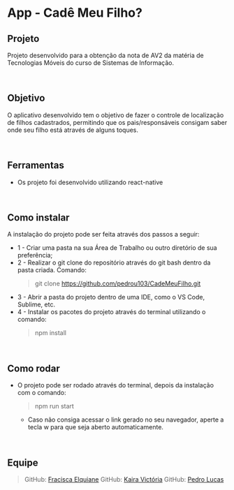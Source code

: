 # App - Cadê Meu Filho?
## Projeto
Projeto desenvolvido para a obtenção da nota de AV2 da matéria de Tecnologias Móveis do curso de Sistemas de Informação.

<br>

## Objetivo
O aplicativo desenvolvido tem o objetivo de fazer o controle de localização de filhos cadastrados, permitindo que os pais/responsáveis consigam saber onde seu filho está através de alguns toques.

<br>

## Ferramentas
- Os projeto foi desenvolvido utilizando react-native

<br>

## Como instalar
A instalação do projeto pode ser feita através dos passos a seguir:
- 1 - Criar uma pasta na sua Área de Trabalho ou outro diretório de sua preferência;
- 2 - Realizar o git clone do repositório através do git bash dentro da pasta criada. Comando: 
    > git clone https://github.com/pedrou103/CadeMeuFilho.git
- 3 - Abrir a pasta do projeto dentro de uma IDE, como o VS Code, Sublime, etc.
- 4 - Instalar os pacotes do projeto através do terminal utilizando o comando:
    > npm install

<br>

## Como rodar
- O projeto pode ser rodado através do terminal, depois da instalação com o comando:
    > npm run start
    - Caso não consiga acessar o link gerado no seu navegador, aperte a tecla w para que seja aberto automaticamente.

<br>

## Equipe
> GitHub: <a href="https://github.com/elquianel">Fracisca Elquiane</a>
> GitHub: <a href="https://github.com/kaayra01/">Kaira Victória</a>
> GitHub: <a href="https://github.com/pedrou103/">Pedro Lucas</a>
